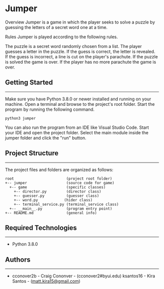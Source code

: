 # Jumper

Overview
Jumper is a game in which the player seeks to solve a puzzle by guessing the letters of a secret word one at a time.

Rules
Jumper is played according to the following rules.

The puzzle is a secret word randomly chosen from a list.
The player guesses a letter in the puzzle.
If the guess is correct, the letter is revealed.
If the guess is incorrect, a line is cut on the player's parachute.
If the puzzle is solved the game is over.
If the player has no more parachute the game is over.

## Getting Started
---
Make sure you have Python 3.8.0 or newer installed and running on your machine. Open a terminal and 
browse to the project's root folder. Start the program by running the following command.
```
python3 jumper 
```
You can also run the program from an IDE like Visual Studio Code. Start your IDE and open the 
project folder. Select the main module inside the jumper folder and click the "run" button.

## Project Structure
---
The project files and folders are organized as follows:
```
root                        (project root folder)
+-- jumper                  (source code for game)
  +-- game                  (specific classes)
    +-- director.py         (director class)
    +-- guesser.py          (guesser class)
    +-- word.py            (hider class)
    +-- terminal_service.py (terminal_service class)
  +-- __main__.py           (program entry point)
+-- README.md               (general info)
```

## Required Technologies
---
* Python 3.8.0

## Authors
---
* cconover2b - Craig Cononver - (cconover2#byui.edu)
ksantos16 - Kira Santos - (matt.kira15@gmail.com)